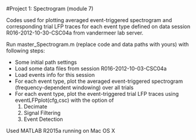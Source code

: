 #Project 1: Spectrogram (module 7)

Codes used for plotting averaged event-triggered spectrogram and corresponding trial LFP traces for each event type defined on data session R016-2012-10-30-CSC04a from vandermeer lab server.

Run master_Spectrogram.m (replace code and data paths with yours) with following steps:
- Some initial path settings
- Load some data files from session R016-2012-10-03-CSC04a
- Load events info for this session
- For each event type, plot the averaged event-triggered spectrogram (frequency-dependent windowing) over all trials
- For each event type, plot the event-triggered trial LFP traces using eventLFPplot(cfg,csc) with the option of 
   1.  Decimate
   2.  Signal Filtering
   3.  Event Detection

Used MATLAB R2015a running on Mac OS X
